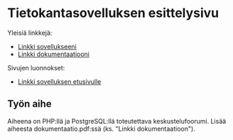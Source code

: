 # Tietokantasovelluksen esittelysivu



Yleisiä linkkejä:

* [Linkki sovellukseeni](http://peltonpa.users.cs.helsinki.fi/foorumi/)
* [Linkki dokumentaatiooni](doc/dokumentaatio.pdf)

Sivujen luonnokset:

* [Linkki sovelluksen etusivulle](http://peltonpa.users.cs.helsinki.fi/foorumi/etusivu)

## Työn aihe

Aiheena on PHP:llä ja PostgreSQL:llä toteutettava keskustelufoorumi. Lisää aiheesta dokumentaatio.pdf:ssä (ks. "Linkki dokumentaatioon").
